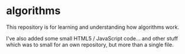 algorithms
==========

This repository is for learning and understanding how algorithms work.

I've also added some small HTML5 / JavaScript code... and other stuff which
was to small for an own repository, but more than a single file.